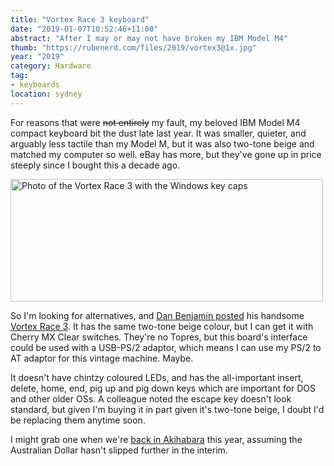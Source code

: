 ```yaml
---
title: "Vortex Race 3 keyboard"
date: "2019-01-07T10:52:46+11:00"
abstract: "After I may or may not have broken my IBM Model M4"
thumb: "https://rubenerd.com/files/2019/vortex3@1x.jpg"
year: "2019"
category: Hardware
tag:
- keyboards
location: sydney
---
```

For reasons that were ~~not entirely~~ my fault, my beloved IBM Model M4 compact keyboard bit the dust late last year. It was smaller, quieter, and arguably less tactile than my Model M, but it was also two-tone beige and matched my computer so well. eBay has more, but they've gone up in price steeply since I bought this a decade ago.

<p><img src="https://rubenerd.com/files/2019/vortex3@1x.jpg" srcset="https://rubenerd.com/files/2019/vortex3@1x.jpg 1x, https://rubenerd.com/files/2019/vortex3@2x.jpg 2x" alt="Photo of the Vortex Race 3 with the Windows key caps" style="width:500px; height:196px;" /></p>

So I'm looking for alternatives, and [Dan Benjamin posted] his handsome [Vortex Race 3]. It has the same two-tone beige colour, but I can get it with Cherry MX Clear switches. They're no Topres, but this board's interface could be used with a USB-PS/2 adaptor, which means I can use my PS/2 to AT adaptor for this vintage machine. Maybe.

It doesn't have chintzy coloured LEDs, and has the all-important insert, delete, home, end, pig up and pig down keys which are important for DOS and other older OSs. A colleague noted the escape key doesn't look standard, but given I'm buying it in part given it's two-tone beige, I doubt I'd be replacing them anytime soon.

I might grab one when we're [back in Akihabara] this year, assuming the Australian Dollar hasn't slipped further in the interim. 

[back in Akihabara]: https://rubenerd.com/the-gpd-pocket/
[Dan Benjamin posted]: https://www.instagram.com/p/BsTuzbsgWs_/?utm_source=UTM_IS_SPAM
[Vortex Race 3]: https://mechanicalkeyboardinfo.com/vortex-3ace-review/

